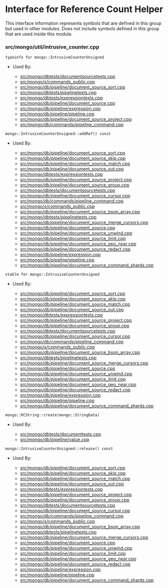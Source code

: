 
# Interface for Reference Count Helper
This interface information represents symbols that are defined in this group but used in other modules.  Does not include symbols defined in this group that are used inside this module.

### src/mongo/util/intrusive\_counter.cpp

<div></div>

    typeinfo for mongo::IntrusiveCounterUnsigned

- Used By:

    - [src/mongo/dbtests/documentsourcetests.cpp](../../../../tests/unit\_tests)
    - [src/mongo/s/commands\_public.cpp](../../../../sharding/sharding\_uncategorized)
    - [src/mongo/db/pipeline/document\_source\_sort.cpp](../../../../queries/aggregation\_framework)
    - [src/mongo/dbtests/pipelinetests.cpp](../../../../tests/unit\_tests)
    - [src/mongo/dbtests/expressiontests.cpp](../../../../tests/unit\_tests)
    - [src/mongo/db/pipeline/document\_source.cpp](../../../../queries/aggregation\_framework)
    - [src/mongo/db/pipeline/expression.cpp](../../../../queries/aggregation\_framework)
    - [src/mongo/db/pipeline/pipeline.cpp](../../../../queries/aggregation\_framework)
    - [src/mongo/db/pipeline/document\_source\_project.cpp](../../../../queries/aggregation\_framework)
    - [src/mongo/db/commands/pipeline\_command.cpp](../../../../queries/aggregation\_framework)

<div></div>

    mongo::IntrusiveCounterUnsigned::addRef() const

- Used By:

    - [src/mongo/db/pipeline/document\_source\_sort.cpp](../../../../queries/aggregation\_framework)
    - [src/mongo/db/pipeline/document\_source\_skip.cpp](../../../../queries/aggregation\_framework)
    - [src/mongo/db/pipeline/document\_source\_match.cpp](../../../../queries/aggregation\_framework)
    - [src/mongo/db/pipeline/document\_source\_out.cpp](../../../../queries/aggregation\_framework)
    - [src/mongo/dbtests/expressiontests.cpp](../../../../tests/unit\_tests)
    - [src/mongo/db/pipeline/document\_source\_project.cpp](../../../../queries/aggregation\_framework)
    - [src/mongo/db/pipeline/document\_source\_group.cpp](../../../../queries/aggregation\_framework)
    - [src/mongo/dbtests/documentsourcetests.cpp](../../../../tests/unit\_tests)
    - [src/mongo/db/pipeline/document\_source\_cursor.cpp](../../../../queries/aggregation\_framework)
    - [src/mongo/db/commands/pipeline\_command.cpp](../../../../queries/aggregation\_framework)
    - [src/mongo/s/commands\_public.cpp](../../../../sharding/sharding\_uncategorized)
    - [src/mongo/db/pipeline/document\_source\_bson\_array.cpp](../../../../queries/aggregation\_framework)
    - [src/mongo/dbtests/pipelinetests.cpp](../../../../tests/unit\_tests)
    - [src/mongo/db/pipeline/document\_source\_merge\_cursors.cpp](../../../../queries/aggregation\_framework)
    - [src/mongo/db/pipeline/document\_source.cpp](../../../../queries/aggregation\_framework)
    - [src/mongo/db/pipeline/document\_source\_unwind.cpp](../../../../queries/aggregation\_framework)
    - [src/mongo/db/pipeline/document\_source\_limit.cpp](../../../../queries/aggregation\_framework)
    - [src/mongo/db/pipeline/document\_source\_geo\_near.cpp](../../../../queries/aggregation\_framework)
    - [src/mongo/db/pipeline/document\_source\_redact.cpp](../../../../queries/aggregation\_framework)
    - [src/mongo/db/pipeline/expression.cpp](../../../../queries/aggregation\_framework)
    - [src/mongo/db/pipeline/pipeline.cpp](../../../../queries/aggregation\_framework)
    - [src/mongo/db/pipeline/document\_source\_command\_shards.cpp](../../../../queries/aggregation\_framework)

<div></div>

    vtable for mongo::IntrusiveCounterUnsigned

- Used By:

    - [src/mongo/db/pipeline/document\_source\_sort.cpp](../../../../queries/aggregation\_framework)
    - [src/mongo/db/pipeline/document\_source\_skip.cpp](../../../../queries/aggregation\_framework)
    - [src/mongo/db/pipeline/document\_source\_match.cpp](../../../../queries/aggregation\_framework)
    - [src/mongo/db/pipeline/document\_source\_out.cpp](../../../../queries/aggregation\_framework)
    - [src/mongo/dbtests/expressiontests.cpp](../../../../tests/unit\_tests)
    - [src/mongo/db/pipeline/document\_source\_project.cpp](../../../../queries/aggregation\_framework)
    - [src/mongo/db/pipeline/document\_source\_group.cpp](../../../../queries/aggregation\_framework)
    - [src/mongo/dbtests/documentsourcetests.cpp](../../../../tests/unit\_tests)
    - [src/mongo/db/pipeline/document\_source\_cursor.cpp](../../../../queries/aggregation\_framework)
    - [src/mongo/db/commands/pipeline\_command.cpp](../../../../queries/aggregation\_framework)
    - [src/mongo/s/commands\_public.cpp](../../../../sharding/sharding\_uncategorized)
    - [src/mongo/db/pipeline/document\_source\_bson\_array.cpp](../../../../queries/aggregation\_framework)
    - [src/mongo/dbtests/pipelinetests.cpp](../../../../tests/unit\_tests)
    - [src/mongo/db/pipeline/document\_source\_merge\_cursors.cpp](../../../../queries/aggregation\_framework)
    - [src/mongo/db/pipeline/document\_source.cpp](../../../../queries/aggregation\_framework)
    - [src/mongo/db/pipeline/document\_source\_unwind.cpp](../../../../queries/aggregation\_framework)
    - [src/mongo/db/pipeline/document\_source\_limit.cpp](../../../../queries/aggregation\_framework)
    - [src/mongo/db/pipeline/document\_source\_geo\_near.cpp](../../../../queries/aggregation\_framework)
    - [src/mongo/db/pipeline/document\_source\_redact.cpp](../../../../queries/aggregation\_framework)
    - [src/mongo/db/pipeline/expression.cpp](../../../../queries/aggregation\_framework)
    - [src/mongo/db/pipeline/pipeline.cpp](../../../../queries/aggregation\_framework)
    - [src/mongo/db/pipeline/document\_source\_command\_shards.cpp](../../../../queries/aggregation\_framework)

<div></div>

    mongo::RCString::create(mongo::StringData)

- Used By:

    - [src/mongo/dbtests/documenttests.cpp](../../../../tests/unit\_tests)
    - [src/mongo/db/pipeline/value.cpp](../../../../queries/aggregation\_framework)

<div></div>

    mongo::IntrusiveCounterUnsigned::release() const

- Used By:

    - [src/mongo/db/pipeline/document\_source\_sort.cpp](../../../../queries/aggregation\_framework)
    - [src/mongo/db/pipeline/document\_source\_skip.cpp](../../../../queries/aggregation\_framework)
    - [src/mongo/db/pipeline/document\_source\_match.cpp](../../../../queries/aggregation\_framework)
    - [src/mongo/db/pipeline/document\_source\_out.cpp](../../../../queries/aggregation\_framework)
    - [src/mongo/dbtests/expressiontests.cpp](../../../../tests/unit\_tests)
    - [src/mongo/db/pipeline/document\_source\_project.cpp](../../../../queries/aggregation\_framework)
    - [src/mongo/db/pipeline/document\_source\_group.cpp](../../../../queries/aggregation\_framework)
    - [src/mongo/dbtests/documentsourcetests.cpp](../../../../tests/unit\_tests)
    - [src/mongo/db/pipeline/document\_source\_cursor.cpp](../../../../queries/aggregation\_framework)
    - [src/mongo/db/commands/pipeline\_command.cpp](../../../../queries/aggregation\_framework)
    - [src/mongo/s/commands\_public.cpp](../../../../sharding/sharding\_uncategorized)
    - [src/mongo/db/pipeline/document\_source\_bson\_array.cpp](../../../../queries/aggregation\_framework)
    - [src/mongo/dbtests/pipelinetests.cpp](../../../../tests/unit\_tests)
    - [src/mongo/db/pipeline/document\_source\_merge\_cursors.cpp](../../../../queries/aggregation\_framework)
    - [src/mongo/db/pipeline/document\_source.cpp](../../../../queries/aggregation\_framework)
    - [src/mongo/db/pipeline/document\_source\_unwind.cpp](../../../../queries/aggregation\_framework)
    - [src/mongo/db/pipeline/document\_source\_limit.cpp](../../../../queries/aggregation\_framework)
    - [src/mongo/db/pipeline/document\_source\_geo\_near.cpp](../../../../queries/aggregation\_framework)
    - [src/mongo/db/pipeline/document\_source\_redact.cpp](../../../../queries/aggregation\_framework)
    - [src/mongo/db/pipeline/expression.cpp](../../../../queries/aggregation\_framework)
    - [src/mongo/db/pipeline/pipeline.cpp](../../../../queries/aggregation\_framework)
    - [src/mongo/db/pipeline/document\_source\_command\_shards.cpp](../../../../queries/aggregation\_framework)
